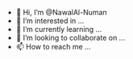 - 👋 Hi, I’m @NawalAl-Numan
- 👀 I’m interested in ...
- 🌱 I’m currently learning ...
- 💞️ I’m looking to collaborate on ...
- 📫 How to reach me ...

<!---
NawalAl-Numan/NawalAl-Numan is a ✨ special ✨ repository because its `README.md` (this file) appears on your GitHub profile.
You can click the Preview link to take a look at your changes.
--->
